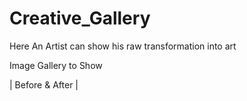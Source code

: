 # Creative_Gallery
Here An Artist can show his raw transformation into art
 
Image Gallery to Show
 
| Before &amp; After |

